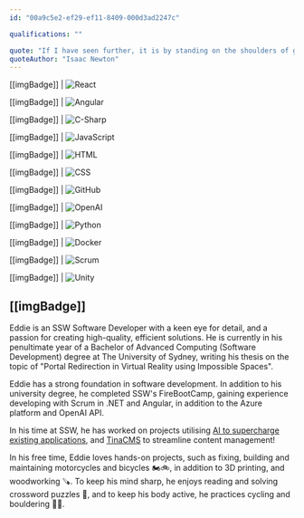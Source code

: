 ```yaml
---
id: "00a9c5e2-ef29-ef11-8409-000d3ad2247c"

qualifications: ""

quote: "If I have seen further, it is by standing on the shoulders of giants"
quoteAuthor: "Isaac Newton"
---
```


[[imgBadge]]
| ![React](../badges/Developer-react.png)

[[imgBadge]]
| ![Angular](../badges/Developer-angular.png)

[[imgBadge]]
| ![C-Sharp](../badges/Developer-c-sharp.png)

[[imgBadge]]
| ![JavaScript](../badges/Developer-js.png)

[[imgBadge]]
| ![HTML](../badges/Designer-web-html5.png)

[[imgBadge]]
| ![CSS](../badges/Designer-web-css3.png)

[[imgBadge]]
| ![GitHub](../badges/Developer-github.png)

[[imgBadge]]
| ![OpenAI](../badges/Developer-OpenAI.png)

[[imgBadge]]
| ![Python](../badges/Developer-python.png)

[[imgBadge]]
| ![Docker](../badges/Developer-docker.png)

[[imgBadge]]
| ![Scrum](../badges/Business-scrum.png)

[[imgBadge]]
| ![Unity](../badges/Developer-Unity3d.png)

[[imgBadge]]
---

Eddie is an SSW Software Developer with a keen eye for detail, and a passion for creating high-quality, efficient solutions. He is currently in his penultimate year of a Bachelor of Advanced Computing (Software Development) degree at The University of Sydney, writing his thesis on the topic of "Portal Redirection in Virtual Reality using Impossible Spaces". 

Eddie has a strong foundation in software development. In addition to his university degree, he completed SSW's FireBootCamp, gaining experience developing with Scrum in .NET and Angular, in addition to the Azure platform and OpenAI API. 

In his time at SSW, he has worked on projects utilising [AI to supercharge existing applications](https://www.ssw.com.au/consulting/artificial-intelligence), and [TinaCMS](https://tina.io/) to streamline content management!

In his free time, Eddie loves hands-on projects, such as fixing, building and maintaining motorcycles and bicycles 🏍️🚲, in addition to 3D printing, and woodworking 🪚. To keep his mind sharp, he enjoys reading and solving crossword puzzles 📖, and to keep his body active, he practices cycling and bouldering 🧗‍♂️.
